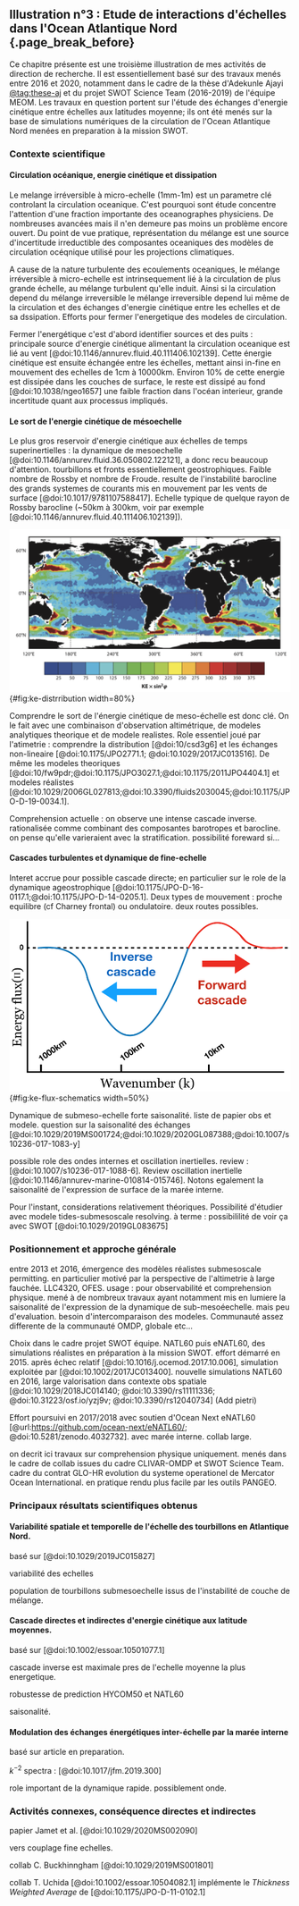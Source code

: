 ## Illustration n°3 : Etude de interactions d'échelles dans l'Ocean Atlantique Nord  {.page_break_before}


Ce chapitre présente est une troisième illustration de mes activités de direction de recherche. Il est essentiellement basé sur des travaux menés entre 2016 et 2020, notamment dans le cadre de la thèse d'Adekunle Ajayi [@tag:these-aj] et du projet SWOT Science Team (2016-2019) de l'équipe MEOM. Les travaux en question portent sur l'étude des échanges d'energie cinétique entre échelles aux latitudes moyenne; ils ont été menés sur la base de simulations numériques de la circulation de l'Ocean Atlantique Nord menées en preparation à la mission SWOT. 



### Contexte scientifique

#### Circulation océanique, energie cinétique et dissipation

Le melange irréversible à micro-echelle (1mm-1m) est un parametre clé controlant la circulation oceanique. C'est pourquoi sont étude concentre l'attention d'une fraction importante des oceanographes physiciens. De nombreuses avancées mais il n'en demeure pas moins un problème encore ouvert. Du point de vue pratique, représentation du mélange est une source d'incertitude irreductible des composantes oceaniques des modèles de circulation océqnique utilisé pour les projections climatiques.     

A cause de la nature turbulente des ecoulements oceaniques, le mélange irréversible à micro-echelle est intrinsequement lié à la circulation de plus grande échelle, au mélange turbulent qu'elle induit. Ainsi si la circulation depend du mélange irreversible le mélange irreversible depend lui même de la circulation et des échanges d'energie cinétique entre les echelles et de sa dssipation. Efforts pour fermer l'energetique des modeles de circulation.    

Fermer l'energétique c'est d'abord identifier sources et des puits : principale source d'energie cinétique alimentant la circulation oceanique est lié au vent [@doi:10.1146/annurev.fluid.40.111406.102139]. Cette énergie cinétique est ensuite échangée entre les échelles, mettant ainsi in-fine en mouvement des echelles de 1cm à 10000km. Environ 10% de cette energie est dissipée dans les couches de surface, le reste est dissipé au fond [@doi:10.1038/ngeo1657] une faible fraction dans l'océan interieur, grande incertitude quant aux processus impliqués.

#### Le sort de l'energie cinétique de mésoechelle

Le plus gros reservoir d'energie cinétique aux échelles de temps superinertielles :  la dynamique de mesoechelle [@doi:10.1146/annurev.fluid.36.050802.122121], a donc recu beaucoup d'attention. tourbillons et fronts essentiellement geostrophiques. Faible nombre de Rossby et nombre de Froude. resulte de l'instabilité barocline des grands systemes de courants mis en mouvement par les vents de surface [@doi:10.1017/9781107588417].   Echelle typique de quelque rayon de Rossby barocline (~50km à 300km, voir par exemple [@doi:10.1146/annurev.fluid.40.111406.102139]).


![*Estimation de l'energie cinétique de surface [(cm.s$^{-1}$)$^2$] associée à la circulation géostrophique. L'énergie cinétique est ici multipliée par $\sin^2 \varphi$ où $\varphi$ désigne la latitude (source: [@doi:10.1146/annurev.earth.26.1.219]). *](images/05_geostrophic-KE-distribution.png
){#fig:ke-distrribution width=80%}

Comprendre le sort de l'énergie cinétique de meso-échelle est donc clé. On le fait avec une combinaison d'observation altimétrique, de modeles analytiques theorique et de modele realistes. Role essentiel joué par l'atimetrie : comprendre la distribution [@doi:10/csd3g6] et les échanges non-lineaire [@doi:10.1175/JPO2771.1; @doi:10.1029/2017JC013516]. De même les modeles theoriques [@doi:10/fw9pdr;@doi:10.1175/JPO3027.1;@doi:10.1175/2011JPO4404.1] et modeles réalistes [@doi:10.1029/2006GL027813;@doi:10.3390/fluids2030045;@doi:10.1175/JPO-D-19-0034.1].

Comprehension actuelle : on observe une intense cascade inverse. rationalisée comme combinant des composantes barotropes et barocline. on pense qu'elle varieraient avec la stratification. possibilité foreward si... 



#### Cascades turbulentes et dynamique de fine-echelle

Interet accrue pour possible cascade directe; en particulier sur le role de la dynamique ageostrophique [@doi:10.1175/JPO-D-16-0117.1;@doi:10.1175/JPO-D-14-0205.1]. Deux types de mouvement : proche equilibre (cf Charney frontal) ou ondulatoire. deux routes possibles. 


![*Schema illustrant les flux inter-échelle d'énergie cinétique aux latitudes moyennes.  en bleu :  cascade inverse vers les grande échelles; Ren rouge : cascade directe vers les fines échelles. Les échelles spatiales sont indicatives.*](images/05_KE_flux_schematics.png){#fig:ke-flux-schematics width=50%}


Dynamique de submeso-echelle forte saisonalité. liste de papier obs et modele. question sur la saisonalité des échanges [@doi:10.1029/2019MS001724;@doi:10.1029/2020GL087388;@doi:10.1007/s10236-017-1083-y]

possible role des ondes internes et oscillation inertielles. review : [@doi:10.1007/s10236-017-1088-6]. Review oscillation inertielle [@doi:10.1146/annurev-marine-010814-015746]. Notons egalement la saisonalité de l'expression de surface de la marée interne. 

Pour l'instant, considerations relativement théoriques. Possibilité d'étudier avec modele tides-submesoscale resolving. à terme : possibililité de voir ça avec SWOT [@doi:10.1029/2019GL083675]


### Positionnement et approche générale

entre 2013 et 2016, émergence des modèles réalistes submesoscale permitting. en particulier motivé par la perspective de l'altimetrie à large fauchée. LLC4320, OFES.  usage : pour observabilité et comprehension physique. mené à de nombreux travaux ayant notamment mis en lumiere la saisonalité de l'expression de la dynamique de sub-mesoéechelle. mais peu d'evaluation.  besoin d'intercomparaison des modeles. Communauté assez differente de la communauté OMDP, globale etc...

Choix dans le cadre projet SWOT équipe. NATL60 puis eNATL60, des simulations réalistes en préparation à la mission SWOT. effort démarré en 2015. après échec relatif [@doi:10.1016/j.ocemod.2017.10.006], simulation exploitée par [@doi:10.1002/2017JC013400]. nouvelle simulations NATL60 en 2016, large valorisation dans contexte obs spatiale [@doi:10.1029/2018JC014140; @doi:10.3390/rs11111336; @doi:10.31223/osf.io/yzj9v; @doi:10.3390/rs12040734] (Add pietri)

Effort poursuivi en 2017/2018 avec soutien d'Ocean Next eNATL60 [@url:https://github.com/ocean-next/eNATL60/; @doi:10.5281/zenodo.4032732]. avec marée interne.  collab large. 

on decrit ici travaux sur comprehension physique uniquement. menés dans le cadre de collab issues du cadre CLIVAR-OMDP et SWOT Science Team. cadre du contrat GLO-HR evolution du systeme operationel de Mercator Ocean International. en pratique rendu plus facile par les outils PANGEO.


### Principaux résultats scientifiques obtenus


#### Variabilité spatiale et temporelle de l'échelle des tourbillons en Atlantique Nord. 

basé sur [@doi:10.1029/2019JC015827]

variabilité des echelles 

population de tourbillons submesoechelle issus de l'instabilité de couche de mélange.


#### Cascade directes et indirectes d'energie cinétique aux latitude moyennes.   

basé sur [@doi:10.1002/essoar.10501077.1]

cascade inverse est maximale pres de l'echelle moyenne la plus energetique.

robustesse de prediction HYCOM50 et NATL60

saisonalité. 

#### Modulation des échanges énergétiques inter-échelle par la marée interne

basé sur article en preparation.

$k^{-2}$ spectra : [@doi:10.1017/jfm.2019.300]

role important de la dynamique rapide. possiblement onde. 


### Activités connexes, conséquence directes et indirectes

papier Jamet et al. [@doi:10.1029/2020MS002090]

vers couplage fine echelles. 

collab C. Buckhinngham [@doi:10.1029/2019MS001801] 

collab T. Uchida [@doi:10.1002/essoar.10504082.1]  implémente le *Thickness Weighted Average* de [@doi:10.1175/JPO-D-11-0102.1]

[@tag:these-aj]: url:https://tel.archives-ouvertes.fr/tel-02861906
